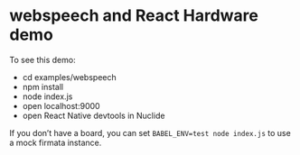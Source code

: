 # webspeech and React Hardware demo

To see this demo:

* cd examples/webspeech
* npm install
* node index.js
* open localhost:9000
* open React Native devtools in Nuclide

If you don’t have a board, you can set `BABEL_ENV=test node index.js` to use a
mock firmata instance.

